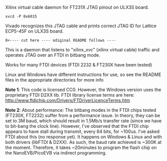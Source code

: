 Xilinx virtual cable daemon for FT231X JTAG pinout on ULX3S board.

    xvcd -P 0x6015

Vivado recognizes this JTAG cable and prints correct JTAG ID for
Lattice ECP5-45F on ULX3S board.

    8<---- cut here ---- odiginal README follows ----

This is a daemon that listens to "xilinx_xvc" (xilinx virtual cable) traffic and 
operates JTAG over an FTDI in bitbang mode.

Works for many FTDI devices (FTDI 2232 & FT230X have been tested)

Linux and Windows have different instructions for use, so see the README files in the appropriate directories for more info

**Note 1**: This code is licensed CC0. However, the Windows version uses the proprietary FTDI D2XX lib.
FTDI library license terms are here: http://www.ftdichip.com/Drivers/FTDriverLicenceTerms.htm

**Note 2**: About performance: The bitbang modes in the FTDI chips tested (FT230X, FT2232) suffer from a performance issue.
In theory, they can be set to 3M baud, which should result in 1.5Mb/s transfer rate (since we have to bit-bang the clock line).
However, I've observed that the FTDI chip appears to have stall during transmit, every 64 bits, for ~100us. I've asked
FTDI about this (no response yet). It happens on Windows & Linux and with both drivers (libFTDI & D2XX). As such, the 
baud rate achieved is ~300K at the moment. Therefore, it takes ~20minutes to program the flash chip on the NanoEVB/PicoEVB
via indirect programming.

